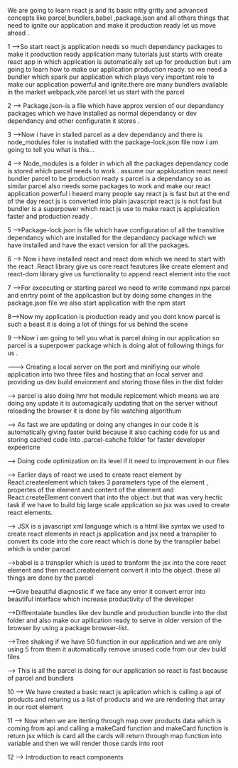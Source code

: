 We are going to learn react js and its basic nitty gritty and advanced concepts like parcel,bundlers,babel ,package.json and all others things that need to ignite our application and make it production ready let us move ahead .

1 -->So start react js application needs so much dependancy packages to make it production ready application many tutorials just starts with create react app in which application is automatically set up for production but i am going to learn how to make our application production ready. so we need a bundler which spark pur application which plays very important role to make our application powerful and ignite.there are many bundlers available in the market webpack,vite parcel let us start with the parcel

2 --> Package.json-is a file which have approx version of our depandancy packages which we have installed as normal dependancy or dev dependancy and other configuratin it stores .

3 -->Now i have in stalled parcel as a dev dependancy and there is node_modules foler is installed with the package-lock.json file now i am going to tell you what is this...

4 --> Node_modules is a folder in which all the packages dependancy code is stored which parcel needs to work . assume our appklucation react need bundler parcel to be production ready s parcel is a dependancy so as similar parcel also needs some packages to work and make our react application powerful i heaerd many people say react js is fast but at the end of the day react js is converted into plain javascript react js is not fast but bundler is a superpower which react js use to make react js appluication faster and production ready .

5 -->Package-lock.json is file which have configuration of all the transitive dependancy which are installed for the depandancy package which we have installed and have the exact version for all the packages.

6 --> Now i have installed react and react dom which we need to start with the react .React library give us core react feautures like create element and react-dom library give us functionality to append react element into the root

7 -->For excecuting or starting parcel we need to write command npx parcel and enrtry point of the applicastion but by doing some changes in the package.json file we also start application with the npm start

8-->Now my application is production ready and you dont know parcel is such a beast it is doing a lot of things for us behind the scene

9 -->Now i am going to tell you what is parcel doing in our application so parcel is a superpower package which is doing alot of following things for us .

---> Creating a local server on the port and minifiying our whole application into two three files and hosting that on local server and providing us dev build enviorment and storing those files in the dist folder

--> parcel is also doing hmr hot module replcement which means we are doing any update it is automagically updating that on the server without reloading the browser it is done by file watching algorithum

--> As fast we are updating or doing any changes in our code it is automatically giving faster build because it also caching code for us and storing cached code into .parcel-cahche folder for faster developer expeericne

--> Doing code optimization on its level if it need to improvement in our files

--> Earlier days of react we used to create react element by React.createelement which takes 3 parameters type of the element , propertes of the element and content of the element and React.createElement convert that into the object .but that was very hectic task if we have to build big large scale application so jsx was used to create react elements.

--> JSX is a javascript xml language which is a html like syntax we used to create react elements in react js application and jsx need a transpiler to convert its code into the core react which is done by the transpiler babel which is under parcel

-->babel is a transpiler which is used to tranform the jsx into the core react element and then react.createelement convert it into the object .these all things are done by the parcel

-->Give beautiful diagnostic if we face any error it convert error into beautiful interface which increase productivity of the developer

-->Diffrentaiate bundles like dev bundle and production bundle into the dist folder and also make our apllication ready to serve in older version of the browser by using a package browser-list.

-->Tree shaking if we have 50 function in our application and we are only using 5 from them it automatically remove unused code from our dev build files

--> This is all the parcel is doing for our application so react is fast because of parcel and bundlers

10 --> We have created a basic react js aplication which is calling a api of products and returing us a list of products and we are rendering that array in our root element


11 --> Now when we are iterting through map over products data which is coming from api and calling a makeCard function and makeCard function is return jsx which is card all the cards will return through map function into variable and then we will render those cards into root 

12 --> Introduction to react components 